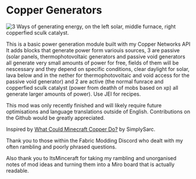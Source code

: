 # **Copper Generators**
![3 Ways of generating energy, on the left solar, middle furnace, right copperfied sculk catalyst.](https://cdn.modrinth.com/data/cached_images/370c54096f656a48f1fb3429cf93fa78f0cf11e2.png)

This is a basic power generation module built with my Copper Networks API It adds blocks that generate power form variouis sources, 3 are passive (solar panels, thermophotovoltaic generators and passive void generators all generate very small amounts of power for free, fields of them will be nescessary and they depend on specific conditions, clear daylight for solar, lava below and in the nether for thermophotovoltaic and void access for the passive void generator) and 2 are active (the normal funrace and copperfied sculk catalyst (power from deathh of mobs based on xp) all generate larger amounts of power). Use JEI for recipes.

This mod was only recently finished and will likely require future optimisations and language translations outside of English. Contributions on the Github would be greatly appreciated.

Inspired by [What Could Minecraft Copper Do?](https://www.youtube.com/watch?v=Tpm3yx1FFqo&ab_channel=SimplySarc) by SimplySarc.

Thank you to those within the Fabric Modding Discord who dealt with my often rambling and poorly phrased questions.

Also thank you to ItsMinceraft for taking my rambling and unorganised notes of mod ideas and turning them into a Miro board that is actually readable.
